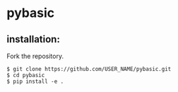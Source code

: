 # pybasic

## installation:

Fork the repository.

```console
$ git clone https://github.com/USER_NAME/pybasic.git
$ cd pybasic
$ pip install -e .
```